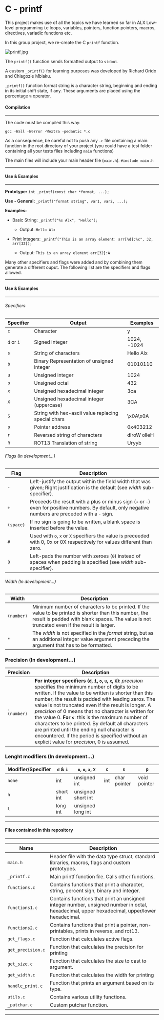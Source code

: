 # C - printf

This project makes use of all the topics we have learned so far in ALX Low-level programming i.e loops, variables, pointers, function pointers, macros, directives, variadic functions etc.

In this group project, we re-create the C `printf` function.

[![printf.jpg](https://i.postimg.cc/QtBH3tmV/printf.jpg)](https://postimg.cc/S2hyLmwp)

The `printf()` function sends formatted output to `stdout`.

A custom `_printf()` for learning purposes was developed by Richard Orido and Chiagozie Mbiaku.

`_printf()` function format string is a character string, beginning and ending in its initial shift state, if any. 
These arguments are placed using the percentage `%` operator.

#### Compilation

------------

The code must be compiled this way:

`gcc -Wall -Werror -Wextra -pedantic *.c`

As a consequence, be careful not to push any `.c` file containing a main function in the root directory of your project (you could have a test folder containing all your tests files including `main` functions)

The main files will include your main header file (`main.h`): `#include main.h`

------------

#### Use & Examples


------------

**Prototype:** `int _printf(const char *format, ...);`

**Use - General:** `_printf("format string", var1, var2, ...);`

**Examples:**
 - Basic String: `_printf("%s Alx", "Hello");`
	 - Output: `Hello Alx`

- Print integers: `_printf("This is an array element: arr[%d]:%c", 32, arr[32]);`
	- Output: `This is an array element arr[32]:A`

Many other specifiers and flags were added and by combining them generate a different ouput. The following list are the specifiers and flags allowed.

------------

#### Use & Examples


------------

###### Specifiers

Specifier                |Output                        |Examples |
|----------------|-------------------------------|-----------------------------|
| `c` | Character | y |
| `d` or `i` | Signed integer | 1024, -1024 |
| `s` | String of characters | Hello Alx |
| `b` | Binary Representation of unsigned integer | 01010110 |
| `u` | Unsigned integer | 1024 |
| `o` | Unsigned octal | 432 |
| `x` | Unsigned hexadecimal integer | 3ca |
| `X` | Unsigned hexadecimal integer (uppercase) | 3CA |
| `S` | String with hex-ascii value replacing special chars | \x0A\x0A |
| `p` | Pointer address | 0x403212 |
| `r` | Reversed string of characters | dlroW olleH |
| `R` | ROT13 Translation of string | Uryyb |

###### Flags (In development...)

|Flag                |Description                        |
|----------------|-------------------------------|
| `-` |Left-justify the output within the field width that was given; Right justification is the default (see _width_ sub-specifier). |
| `+` |Preceeds the result with a plus or minus sign (`+` or `-`) even for positive numbers. By default, only negative numbers are preceded with a `-` sign. |
| `(space)` |If no sign is going to be written, a blank space is inserted before the value. |
| `#` |Used with `o`, `x` or `X` specifiers the value is preceeded with 0, 0x or 0X respectively for values different than zero. |
| `0` |Left-pads the number with zeroes (`0`) instead of spaces when padding is specified (see _width_ sub-specifier). |

###### Width (In development...)

|Width                |Description                        |
|----------------|-------------------------------|
| `(number)` |Minimum number of characters to be printed. If the value to be printed is shorter than this number, the result is padded with blank spaces. The value is not truncated even if the result is larger.|
| `*` | The _width_ is not specified in the _format_ string, but as an additional integer value argument preceding the argument that has to be formatted.|

### Precision (In development...)

|Precision               |Description                        |
|----------------|-------------------------------|
| `.(number)` |**For integer specifiers (`d`, `i`, `o`, `u`, `x`, `X`):** _precision_ specifies the minimum number of digits to be written. If the value to be written is shorter than this number, the result is padded with leading zeros. The value is not truncated even if the result is longer. A _precision_ of 0 means that no character is written for the value 0. **For `s`**: this is the maximum number of characters to be printed. By default all characters are printed until the ending null character is encountered. If the period is specified without an explicit value for _precision_, 0 is assumed. |

### Lenght modifiers (In development...)

|Modifier/Specifier  |`d` & `i`  |`u`, `o`, `x`, `X` |`c` |`s` |`p` |
|----------------|---------|------------|-------------|-----|-------|
| `none` | int |unsigned int | int| char pointer| void pointer |
| `h` |short int|unsigned short int |     |     |              |
| `l` |long int |unsigned long int  |     |     |              |

------------

#### Files contained in this repository


------------

|Name                |Description                       |
|----------------|-------------------------------|
|`main.h`	| Header file with the data type struct, standard libraries, macros, flags and custom prototypes.|
|`_printf.c`|Main printf function file. Calls other functions.|
|`functions.c`|Contains functions that print a character, string, percent sign, binary and integer.|
|`functions1.c` | Contains functions that print an unsigned integer number, unsigned number in octal, hexadecimal, upper hexadecimal, upper/lower hexadecimal.|
`functions2.c` | Contains functions that print a pointer, non-printables, prints in reverse, and rot13. |
|`get_flags.c` | Function that calculates active flags. |
|`get_precision.c` | Function that calculates the precision for printing |
`get_size.c` | Function that calculates the size to cast to argument. |
`get_width.c` | Function that calculates the width for printing | 
`handle_print.c` | Function that prints an argument based on its type. |
`utils.c` | Contains various utility functions. |
`_putchar.c` | Custom putchar function. | `None` |

------------
